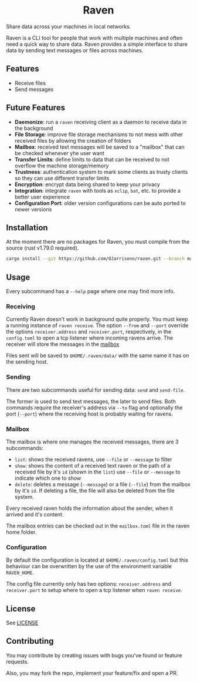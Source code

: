 <h1 align="center">Raven</h1>

<div align="center"></div>

Share data across your machines in local networks.

Raven is a CLI tool for people that work with multiple machines and often need a quick way to share data. Raven provides a simple interface to share data by sending text messages or files across machines.

## Features

- Receive files
- Send messages

## Future Features

- **Daemonize**: run a `raven` receiving client as a daemon to receive data in the background
- **File Storage**: improve file storage mechanisms to not mess with other received files by allowing the creation of folders
- **Mailbox**: received text messages will be saved to a "mailbox" that can be checked whenever yhe user want
- **Transfer Limits**: define limits to data that can be received to not overflow the machine storage/memory
- **Trustness**: authentication system to mark some clients as trusty clients so they can use different transfer limits
- **Encryption**: encrypt data being shared to keep your privacy
- **Integration**: integrate `raven` with tools as `xclip`, `bat`, etc. to provide a better user experience 
- **Configuration Port**: older version configurations can be auto ported to newer versions

## Installation

At the moment there are no packages for Raven, you must compile from the source (rust v1.79.0 required).

```bash
cargo install --git https://github.com/OJarrisonn/raven.git --branch master
```

## Usage

Every subcommand has a `--help` page where one may find more info.

### Receiving

Currently Raven doesn't work in background quite properly. You must keep a running instance of `raven receive`. The option `--from` and `--port` override the options `receiver.address` and `receiver.port`, respectively, in the `config.toml` to open a tcp listener where incoming ravens arrive. The receiver will store the messages in the [mailbox](#mailbox)

Files sent will be saved to `$HOME/.raven/data/` with the same name it has on the sending host.

### Sending

There are two subcommands useful for sending data: `send` and `send-file`.

The former is used to send text messages, the later to send files. Both commands require the receiver's address via `--to` flag and optionally the port (`--port`) where the receiving host is probably waiting for ravens.

### Mailbox

The mailbox is where one manages the received messages, there are 3 subcommands: 

- `list`: shows the received ravens, use `--file` or `--message` to filter
- `show`: shows the content of a received text raven or the path of a received file by it's `id` (shown in the `list`) use `--file` or `--message` to indicate which one to show
- `delete`: deletes a message (`--message`) or a file (`--file`) from the mailbox by it's `id`. If deleting a file, the file will also be deleted from the file system.

Every received raven holds the information about the sender, when it arrived and it's content.

The mailbox entries can be checked out in the `mailbox.toml` file in the raven home folder.

### Configuration

By default the configuration is located at `$HOME/.raven/config.toml` but this behaviour can be overwritten by the use of the environment variable `RAVEN_HOME`.

The config file currently only has two options: `receiver.address` and `receiver.port` to setup where to open a tcp listener when `raven receive`.

## License

See [LICENSE](./LICENSE)

## Contributing

You may contribute by creating issues with bugs you've found or feature requests.

Also, you may fork the repo, implement your feature/fix and open a PR.